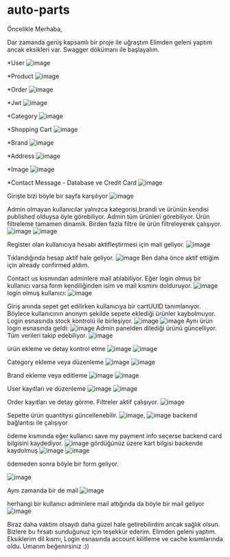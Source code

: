 # auto-parts

Öncelikle Merhaba,

Dar zamanda geniş kapsamlı bir proje ile uğraştım Elimden geleni yaptım ancak eksikleri var. Swagger dökümanı ile başlayalım.

*User
![image](https://github.com/devakdogan/auto-parts/assets/106448958/bc9ade0b-93a5-4ded-bbe9-49d77bdcab06)

*Product
![image](https://github.com/devakdogan/auto-parts/assets/106448958/87bc039e-c5a4-4e92-b3c8-5f3d2584cf78)

*Order
![image](https://github.com/devakdogan/auto-parts/assets/106448958/1bbc8e98-825b-482a-a066-162d4380da1e)

*Jwt
![image](https://github.com/devakdogan/auto-parts/assets/106448958/c33a10bd-5628-47e6-93c4-2ac0b0b42838)

*Category
![image](https://github.com/devakdogan/auto-parts/assets/106448958/efce1a0a-7f45-4a03-91d1-b07a39e5b0ac)

*Shopping Cart
![image](https://github.com/devakdogan/auto-parts/assets/106448958/b13d4dcf-3b73-4ecf-84dd-863a9e308b22)

*Brand
![image](https://github.com/devakdogan/auto-parts/assets/106448958/ce8fd718-2b86-45e9-9bca-7e82c04e79f6)

*Address
![image](https://github.com/devakdogan/auto-parts/assets/106448958/47591372-9533-49a1-8390-1028fa18b526)

*Image
![image](https://github.com/devakdogan/auto-parts/assets/106448958/fcaae43f-d906-495c-a806-dcd9245afe3f)

*Contact Message - Database ve Credit Card
![image](https://github.com/devakdogan/auto-parts/assets/106448958/726f1f2d-046b-4c30-a463-3dadc36b482d)

Girişte bizi böyle bir sayfa karşılıyor
![image](https://github.com/devakdogan/auto-parts/assets/106448958/e8a20e6e-4a60-4f90-a229-2310a12314c6)

Admin olmayan kullanıcılar yalnızca kategorisi,brandi ve ürünün kendisi published olduysa öyle görebiliyor. Admin tüm ürünleri görebiliyor.
Ürün filtreleme tamamen dinamik. Birden fazla filtre ile ürün filtreleyerek çalışıyor.
![image](https://github.com/devakdogan/auto-parts/assets/106448958/5b524e22-1e8b-4d8a-a63a-ebc337fca7a7)
![image](https://github.com/devakdogan/auto-parts/assets/106448958/f8d5f1ec-af9f-4036-8902-e99670269acf)

Register olan kullanıcıya hesabı aktifleştirmesi için mail geliyor.
![image](https://github.com/devakdogan/auto-parts/assets/106448958/689dd556-a23c-445c-8ea8-3ff1231cb722)

Tıklandığında hesap aktif hale geliyor.
![image](https://github.com/devakdogan/auto-parts/assets/106448958/589d98e9-1b64-4398-bef8-d690ed2f27c6)
Ben daha önce aktif ettiğim için already confirmed aldım.

Contact us kısmından adminlere mail atılabiliyor. Eğer login olmuş bir kullanıcı varsa form kendiliğinden isim ve mail kısmını dolduruyor.
![image](https://github.com/devakdogan/auto-parts/assets/106448958/ebd00eb6-85c0-406c-b52e-e5d99552ff36)
login olmuş kullanıcı:
![image](https://github.com/devakdogan/auto-parts/assets/106448958/5bc8ead0-4fe4-43d6-9cdf-88825e3bbe33)

Giriş anında sepet get edilirken kullanıcıya bir cartUUID tanımlanıyor. Böylece kullanıcının anonym şekilde sepete eklediği ürünler kaybolmuyor. Login esnasında stock kontrolü ile birleşiyor.
![image](https://github.com/devakdogan/auto-parts/assets/106448958/86d7cbbe-d4f6-45ea-aad1-6a6709e50dd4)
![image](https://github.com/devakdogan/auto-parts/assets/106448958/c7e1866f-eabc-4ed3-9805-95c96088414c)
Aynı ürün login esnasında geldi:
![image](https://github.com/devakdogan/auto-parts/assets/106448958/3db8595c-1891-45d5-9e00-cd9898092312)
Admin panelden dilediği ürünü güncelliyor. Tüm verileri takip edebiliyor.
![image](https://github.com/devakdogan/auto-parts/assets/106448958/9adbcaa8-a676-44a4-9741-532fb0aa5774)

ürün ekleme ve detay kontrol etme
![image](https://github.com/devakdogan/auto-parts/assets/106448958/07044926-6a55-46de-a658-6283f37c1633)
![image](https://github.com/devakdogan/auto-parts/assets/106448958/e0e89733-0dfa-4bf0-92a8-2a49c15b9461)

Category ekleme veya düzenleme
![image](https://github.com/devakdogan/auto-parts/assets/106448958/4c32ca06-ca77-4e90-9a26-3e5cc5166a32)
![image](https://github.com/devakdogan/auto-parts/assets/106448958/e4f42715-eb14-4124-93e5-2bf96c8e7ba0)

Brand ekleme veya editleme
![image](https://github.com/devakdogan/auto-parts/assets/106448958/cf4cacb7-bed5-4a12-bba0-3a322ff0129d)
![image](https://github.com/devakdogan/auto-parts/assets/106448958/af73d3fa-309d-4edd-98ff-753fe6c9e676)

User kayıtları ve düzenleme
![image](https://github.com/devakdogan/auto-parts/assets/106448958/157ef0e5-d72a-4654-8705-acddf4f13813)
![image](https://github.com/devakdogan/auto-parts/assets/106448958/26b712e1-7e94-4591-9944-a02f6bf01e11)

Order kayıtları ve detay görme. Filtreler aktif çalışıyor.
![image](https://github.com/devakdogan/auto-parts/assets/106448958/baf3ba81-832b-49ff-bc79-b0ad1905715e)

Sepette ürün quantitysi güncellenebilir.
![image](https://github.com/devakdogan/auto-parts/assets/106448958/906aa606-1948-4f7f-91db-e28da42d86c2),
![image](https://github.com/devakdogan/auto-parts/assets/106448958/e62dbabe-2416-4d21-809d-6b9e885584ed)
 backend bağlantısı ile çalışıyor
 
 ödeme kısmında eğer kullanıcı save my payment info seçerse backend card bilgisini kaydediyor.
 ![image](https://github.com/devakdogan/auto-parts/assets/106448958/8dbf5c9e-00e8-493f-b15b-20b595fdf84f)
 gördüğünüz üzere kart bilgisi backende kaydolmuş
 ![image](https://github.com/devakdogan/auto-parts/assets/106448958/adf9ac7b-29a0-4470-9cdc-e651a1da3c0c)
 ![image](https://github.com/devakdogan/auto-parts/assets/106448958/90f5232d-da91-48de-86a6-03061efecde1)


 
 ödemeden sonra böyle bir form geliyor.
 
 ![image](https://github.com/devakdogan/auto-parts/assets/106448958/aa72322d-993f-4b0c-bef2-848b4a534ec5)
 
 
 Aynı zamanda bir de mail
 ![image](https://github.com/devakdogan/auto-parts/assets/106448958/d87f9f5c-306f-4a78-afda-d0a86acd725f)
 
 herhangi bir kullanıcı adminlere mail attığında da böyle bir mail geliyor 
 ![image](https://github.com/devakdogan/auto-parts/assets/106448958/6ed819a8-4ab3-4da1-b324-3c2745936585)



Biraz daha vaktim olsaydı daha güzel hale getirebilirdim ancak sağlık olsun. Bizlere bu fırsatı sunduğunuz için teşekkür ederim. Elimden geleni yaptım. Eksiklerim dil kısmı, Login esnasında account kilitleme ve cache kısımlarında oldu. Umarım beğenirsiniz :))



















